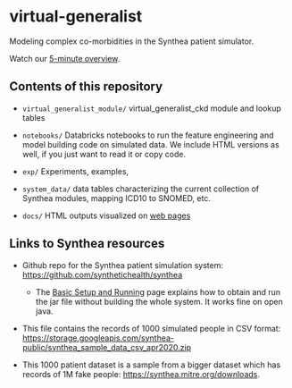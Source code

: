 # virtual-generalist
Modeling complex co-morbidities in the Synthea patient simulator.

Watch our [5-minute overview](https://youtu.be/HqB_thGSm1c).

## Contents of this repository

* `virtual_generalist_module/` virtual_generalist_ckd module and lookup tables
	
* `notebooks/` Databricks notebooks to run the feature engineering and model building code on simulated data. We include HTML versions as well, if you just want to read it or copy code.

* `exp/` Experiments, examples, 

* `system_data/` data tables characterizing the current collection of Synthea modules, mapping ICD10 to SNOMED, etc.

* `docs/` HTML outputs visualized on [web pages](https://github.com/rmhorton/virtual-generalist/blob/main/docs/index.md)



## Links to Synthea resources

* Github repo for the Synthea patient simulation system:
https://github.com/synthetichealth/synthea

	- The [Basic Setup and Running](https://github.com/synthetichealth/synthea/wiki/Basic-Setup-and-Running) page explains how to obtain and run the jar file without building the whole system. It works fine on open java.


* This file contains the records of 1000 simulated people in CSV format:
https://storage.googleapis.com/synthea-public/synthea_sample_data_csv_apr2020.zip

* This 1000 patient dataset is a sample from a bigger dataset which has records of 1M fake people: https://synthea.mitre.org/downloads.
